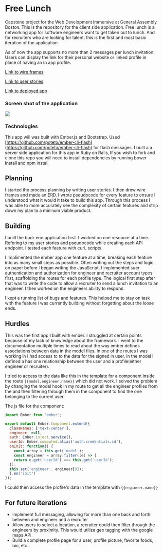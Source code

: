 # Free Lunch

Capstone project for the Web Development Immersive at General Assembly Boston. This is the repository for the client side application. Free lunch is a networking app for software engineers want to get taken out to lunch. And for recruiters who are looking for talent. this is the first and most basic iteration of the application.

As of now the app supports no more than 2 messages per lunch invitation. Users can display the link for their personal website or linked profile in place of having an in app profile.

[Link to wire frames](http://imgur.com/a/zT79X)

[Link to user stories](https://www.dropbox.com/s/5vsgxw92bowak0o/free-lunch-stories.pdf?dl=0)

[Link to deployed app](https://arlofeirman.github.io/free-lunch/#/)

### Screen shot of the application

![](http://i.imgur.com/VE2kY0N.png)

### Technologies
This app will was built with Ember.js and Bootstrap. Used [https://github.com/poteto/ember-cli-flash](https://github.com/poteto/ember-cli-flash) for flash messages. I built a a server side application for this app in Ruby on Rails,
If you wish to fork and clone this repo you will need to install dependencies by running bower install and npm install 

## Planning
I started the process planning by writing user stories. I then drew wire frames and made an ERD. I wrote pseudocode for every feature to ensure I understood what it would it take to build this app. Through this process I was able to more accurately see the complexity of certain features and strip down my plan to a mininum viable product.

## Building
I built the back end application first. I worked on one resource at a time. Refering to my user stories and pseudocode while creating each API endpoint. I tested each feature with curL scripts.

I Implimented the ember app one feature at a time, breaking each feature into as many small steps as possible. Often writing out the steps and logic on paper before I began writing the JavaScript. I implemented suer authentication and authorization for engineer and recruiter account types first, scaffolding the routes for each profile type. The logical first step after that was to write the code to allow a recruiter to send a lunch invitation to an engineer. I then worked on the engineers ability to respond. 

I kept a running list of bugs and features. This helped me to stay on task with the feature I was currently building without forgetting about the loose ends.

## Hurdles

This was the first app I built with ember. I struggled at certain points because of my lack of knowledge about the framework. I went to the documentation multiple times to read about the way ember defines associations between data in the model files.
In one of the routes I was working in I had access to to the data for the signed in user. In the model I defined a has one relationship between the user and a profile(either engineer or recruiter). 

I tried to access to the data like this in the template for a component inside the route ```{{model.engineer.name}}``` which did not work. I solved the problem by changing the model hook in my route to get all the engineer profiles from the and then filtering through them in the component to find the one belonging to the current user.

The js file for the component:

```js
import Ember from 'ember';

export default Ember.Component.extend({
  classNames: ['text-center'],
  engineer: null,
  auth: Ember.inject.service(),
  userId: Ember.computed.alias('auth.credentials.id'),
  onInit: function() {
    const array = this.get('model');
    const engineer = array.filter((e) => {
    return e.get('userId') === this.get('userId');
  });
  this.set('engineer', engineer[0]);
  }.on('init')
});
```

I could then access the profile's data in the template with ```{{engineer.name}}```

## For future iterations

* Implement full messaging, allowing for more than one back and forth between and engineer and a recruiter
* Allow users to select a location, a recruiter could then filter through the engineers by proximity. This would utilize geo tagging with the google maps API.
* Build a complete profile page for a user, profile picture, favorite foods, bio, etc..






